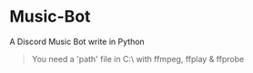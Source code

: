 # Music-Bot
A Discord Music Bot write in Python

> You need a 'path' file in C:\ with ffmpeg, ffplay & ffprobe
